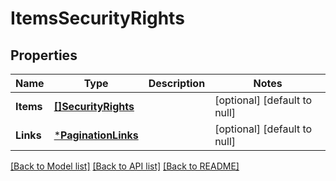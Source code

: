 # ItemsSecurityRights

## Properties
Name | Type | Description | Notes
------------ | ------------- | ------------- | -------------
**Items** | [**[]SecurityRights**](SecurityRights.md) |  | [optional] [default to null]
**Links** | [***PaginationLinks**](PaginationLinks.md) |  | [optional] [default to null]

[[Back to Model list]](../README.md#documentation-for-models) [[Back to API list]](../README.md#documentation-for-api-endpoints) [[Back to README]](../README.md)


